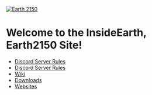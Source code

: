 [![Earth 2150](https://cdn.discordapp.com/attachments/679708723433963564/679711459504291850/0f17ea021a7be1d1af5ddbdadfddf99a70b1ebdf.png)](https://discord.gg/yxtzdUZ)

# Welcome to the InsideEarth, Earth2150 Site!

 - <a href="Discord-Server-Rules.md">Discord Server Rules</a>
 - [Discord Server Rules](https://lnsideearth2150.github.io/Earth2150/Discord-Server-Rules.md)
 - [Wiki](https://lnsideearth2150.github.io/Earth2150/Wiki.md)
 - [Downloads](https://lnsideearth2150.github.io/Earth2150/Downloads.md)
 - [Websites](https://lnsideearth2150.github.io/Earth2150/Websites.md)
